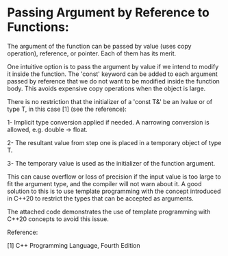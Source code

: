 # Passing Argument by Reference to Functions:

The argument of the function can be passed by value (uses copy operation), reference, or pointer. Each of them has its merit.

One intuitive option is to pass the argument by value if we intend to modify it inside the function. The 'const' keyword can be added to each argument passed by reference that we do not want to be modified inside the function body. This avoids expensive copy operations when the object is large.

There is no restriction that the initializer of a 'const T&' be an lvalue or of type T, in this case [1] (see the reference):

1- Implicit type conversion applied if needed. A narrowing conversion is allowed, e.g. double -> float. 

2- The resultant value from step one is placed in a temporary object of type T.

3- The temporary value is used as the initializer of the function argument.

This can cause overflow or loss of precision if the input value is too large to fit the argument type, and the compiler will not warn about it. A good solution to this is to use template programming with the concept introduced in C++20 to restrict the types that can be accepted as arguments.

The attached code demonstrates the use of template programming with C++20 concepts to avoid this issue.

Reference:

[1] C++ Programming Language, Fourth Edition